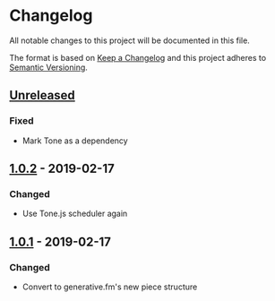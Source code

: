 # Changelog

All notable changes to this project will be documented in this file.

The format is based on [Keep a Changelog](http://keepachangelog.com/en/1.0.0/)
and this project adheres to [Semantic Versioning](http://semver.org/spec/v2.0.0.html).

## [Unreleased]

### Fixed

- Mark Tone as a dependency

## [1.0.2] - 2019-02-17

### Changed

- Use Tone.js scheduler again

## [1.0.1] - 2019-02-17

### Changed

- Convert to generative.fm's new piece structure

[unreleased]: https://github.com/generative-music/piece-aisatsana/compare/v1.0.2...HEAD
[1.0.2]: https://github.com/generative-music/piece-aisatsana/compare/v1.0.1...v1.0.2
[1.0.1]: https://github.com/generative-music/piece-aisatsana/compare/v0.1.0...v1.0.1
